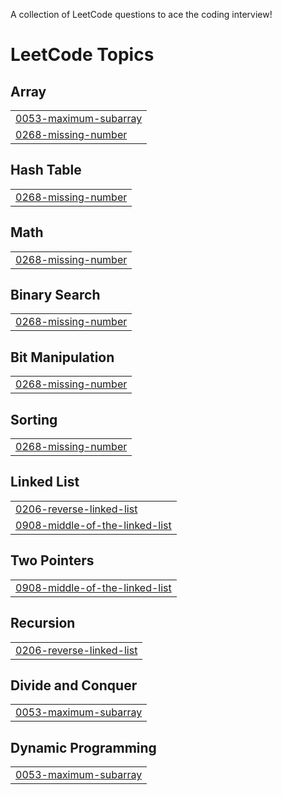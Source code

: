 A collection of LeetCode questions to ace the coding interview!

<!---LeetCode Topics Start-->
# LeetCode Topics
## Array
|  |
| ------- |
| [0053-maximum-subarray](https://github.com/arjittiwari/LeetCode/tree/master/0053-maximum-subarray) |
| [0268-missing-number](https://github.com/arjittiwari/LeetCode/tree/master/0268-missing-number) |
## Hash Table
|  |
| ------- |
| [0268-missing-number](https://github.com/arjittiwari/LeetCode/tree/master/0268-missing-number) |
## Math
|  |
| ------- |
| [0268-missing-number](https://github.com/arjittiwari/LeetCode/tree/master/0268-missing-number) |
## Binary Search
|  |
| ------- |
| [0268-missing-number](https://github.com/arjittiwari/LeetCode/tree/master/0268-missing-number) |
## Bit Manipulation
|  |
| ------- |
| [0268-missing-number](https://github.com/arjittiwari/LeetCode/tree/master/0268-missing-number) |
## Sorting
|  |
| ------- |
| [0268-missing-number](https://github.com/arjittiwari/LeetCode/tree/master/0268-missing-number) |
## Linked List
|  |
| ------- |
| [0206-reverse-linked-list](https://github.com/arjittiwari/LeetCode/tree/master/0206-reverse-linked-list) |
| [0908-middle-of-the-linked-list](https://github.com/arjittiwari/LeetCode/tree/master/0908-middle-of-the-linked-list) |
## Two Pointers
|  |
| ------- |
| [0908-middle-of-the-linked-list](https://github.com/arjittiwari/LeetCode/tree/master/0908-middle-of-the-linked-list) |
## Recursion
|  |
| ------- |
| [0206-reverse-linked-list](https://github.com/arjittiwari/LeetCode/tree/master/0206-reverse-linked-list) |
## Divide and Conquer
|  |
| ------- |
| [0053-maximum-subarray](https://github.com/arjittiwari/LeetCode/tree/master/0053-maximum-subarray) |
## Dynamic Programming
|  |
| ------- |
| [0053-maximum-subarray](https://github.com/arjittiwari/LeetCode/tree/master/0053-maximum-subarray) |
<!---LeetCode Topics End-->